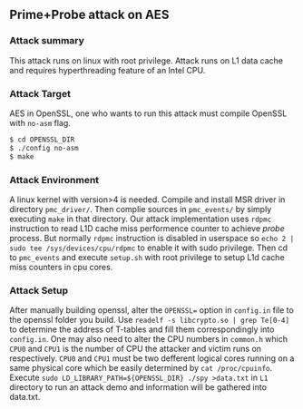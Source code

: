 ## Prime+Probe attack on AES

### Attack summary
This attack runs on linux with root privilege. Attack runs on L1 data cache and requires hyperthreading feature of an Intel CPU.

### Attack Target
AES in OpenSSL, one who wants to run this attack must compile OpenSSL with `no-asm` flag.
```bash
$ cd OPENSSL_DIR
$ ./config no-asm
$ make
```

### Attack Environment
A linux kernel with version>4 is needed. Compile and install MSR driver in directory `pmc_driver/`. Then complie sources in `pmc_events/` by simply executing `make` in that directory.
Our attack implementation uses `rdpmc` instruction to read L1D cache miss performence counter to achieve *probe* process. But normally `rdpmc` instruction is disabled in userspace so  `echo 2 | sudo tee /sys/devices/cpu/rdpmc` to enable it with sudo privilege. Then cd to `pmc_events` and execute `setup.sh` with root privilege to setup L1d cache miss counters in cpu cores.

### Attack Setup
After manually building openssl, alter the `OPENSSL=` option in `config.in` file to the openssl folder you build. Use `readelf -s libcrypto.so | grep Te[0-4]`  to determine the address of T-tables and fill them correspondingly into `config.in`.
One may also need to alter the CPU numbers in `common.h` which `CPU0` and `CPU1` is the number of CPU the attacker and victim runs on respectively. `CPU0` and `CPU1` must be two defferent logical cores running on a same physical core which be easily determined by `cat /proc/cpuinfo`.
Execute `sudo LD_LIBRARY_PATH=${OPENSSL_DIR} ./spy >data.txt` in `L1` directory to run an attack demo and information will be gathered into data.txt.
